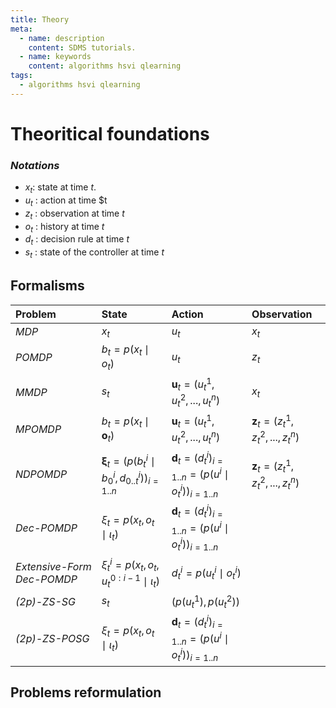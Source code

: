 ```yaml
---
title: Theory
meta:
  - name: description
    content: SDMS tutorials.
  - name: keywords
    content: algorithms hsvi qlearning    
tags:
  - algorithms hsvi qlearning    
---
```


# Theoritical foundations

### *Notations*
- $x_t$: state at time $t$.
- $u_t$ : action at time $t
- $z_t$ : observation at time $t$
- $o_t$ : history at time $t$
- $d_t$ : decision rule at time $t$
- $s_t$ : state of the controller at time $t$
  
## Formalisms



| Problem                   | State                                                            | Action                                                                                                              | Observation |
| :-------------------------- | :--------------------------------------------------------------- | :------------------------------------------------------------------------------------------------------------------- | :----------- |
| *MDP*                      | $x_t$                                                           | $u_t$                                                                                                               |        $x_t$     |
| *POMDP*                    | $b_t =  p\left( x_t \mid o_t \right)$                           | $u_t$                                                                                                               |       $z_t$      |
| *MMDP*                     | $s_t$                                                           | $\mathbf{u}_t = \left( u_t^1, u_t^2, ..., u_t^n\right)$                                                             |       $x_t$      |
| *MPOMDP*                   | $b_t =  p\left( x_t \mid \mathbf{o}_t \right)$                  | $\mathbf{u}_t = \left( u_t^1, u_t^2, ..., u_t^n\right)$                                                             |      $\mathbf{z}_t = \left( z_t^1, z_t^2, ..., z_t^n\right)$    
| *NDPOMDP*                   | $\mathbf{\xi}_t =  \left(p\left( b^i_t \mid b^i_0, d^i_{0..t} \right)\right)_{i=1..n}$                  |  $\mathbf{d}_t = (d_t^i)_{i=1..n} =  \left(p(u^i \mid o_t^i)\right)_{i=1..n}$                                                             |      $\mathbf{z}_t = \left( z_t^1, z_t^2, ..., z_t^n\right)$       |   |
| *Dec-POMDP*                | $\xi_t =  p\left( x_t, o_t \mid \iota_t \right)$                | $\mathbf{d}_t = (d_t^i)_{i=1..n} =  \left(p(u^i \mid o_t^i)\right)_{i=1..n}$ |
| *Extensive-Form Dec-POMDP* | $\xi_t^i =  p\left( x_t, o_t, u_t^{0:i-1} \mid \iota_t \right)$ | $d_t^i =  p(u_t^i \mid o_t^i)$                                                                                      |             |
| *(2p)-ZS-SG*               | $s_t$                                                           | $(p(u_t^1),p(u_t^2))$                                                                                               |             |
| *(2p)-ZS-POSG*             | $\xi_t =  p\left( x_t, o_t \mid \iota_t \right)$                | $\mathbf{d}_t = (d_t^i)_{i=1..n} =  \left(p(u^i \mid o_t^i)\right)_{i=1..n}$ |             |


## Problems reformulation

